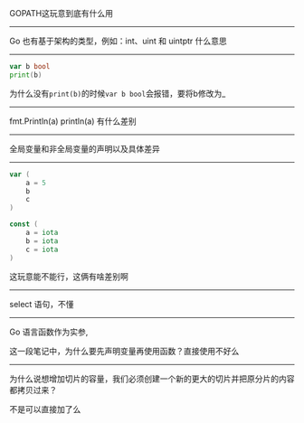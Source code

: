 GOPATH这玩意到底有什么用

---

Go 也有基于架构的类型，例如：int、uint 和 uintptr 什么意思

---

```go
var b bool
print(b)
```

为什么没有`print(b)`的时候`var b bool`会报错，要将b修改为_

---

fmt.Println(a)
println(a)
有什么差别

---

全局变量和非全局变量的声明以及具体差异

---

```go
var (
    a = 5
    b
    c
)
```

```go
const (
    a = iota
    b = iota
    c = iota
)
```

这玩意能不能行，这俩有啥差别啊

---

select 语句，不懂

---

Go 语言函数作为实参,

这一段笔记中，为什么要先声明变量再使用函数？直接使用不好么

---

为什么说想增加切片的容量，我们必须创建一个新的更大的切片并把原分片的内容都拷贝过来？

不是可以直接加了么